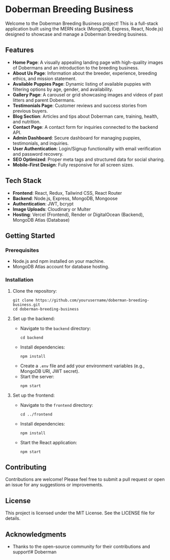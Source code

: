 # Doberman Breeding Business

Welcome to the Doberman Breeding Business project! This is a full-stack application built using the MERN stack (MongoDB, Express, React, Node.js) designed to showcase and manage a Doberman breeding business.

## Features

- **Home Page**: A visually appealing landing page with high-quality images of Dobermans and an introduction to the breeding business.
- **About Us Page**: Information about the breeder, experience, breeding ethics, and mission statement.
- **Available Puppies Page**: Dynamic listing of available puppies with filtering options by age, gender, and availability.
- **Gallery Page**: A carousel or grid showcasing images and videos of past litters and parent Dobermans.
- **Testimonials Page**: Customer reviews and success stories from previous buyers.
- **Blog Section**: Articles and tips about Doberman care, training, health, and nutrition.
- **Contact Page**: A contact form for inquiries connected to the backend API.
- **Admin Dashboard**: Secure dashboard for managing puppies, testimonials, and inquiries.
- **User Authentication**: Login/Signup functionality with email verification and password recovery.
- **SEO Optimized**: Proper meta tags and structured data for social sharing.
- **Mobile-First Design**: Fully responsive for all screen sizes.

## Tech Stack

- **Frontend**: React, Redux, Tailwind CSS, React Router
- **Backend**: Node.js, Express, MongoDB, Mongoose
- **Authentication**: JWT, bcrypt
- **Image Uploads**: Cloudinary or Multer
- **Hosting**: Vercel (Frontend), Render or DigitalOcean (Backend), MongoDB Atlas (Database)

## Getting Started

### Prerequisites

- Node.js and npm installed on your machine.
- MongoDB Atlas account for database hosting.

### Installation

1. Clone the repository:
   ```
   git clone https://github.com/yourusername/doberman-breeding-business.git
   cd doberman-breeding-business
   ```

2. Set up the backend:
   - Navigate to the `backend` directory:
     ```
     cd backend
     ```
   - Install dependencies:
     ```
     npm install
     ```
   - Create a `.env` file and add your environment variables (e.g., MongoDB URI, JWT secret).
   - Start the server:
     ```
     npm start
     ```

3. Set up the frontend:
   - Navigate to the `frontend` directory:
     ```
     cd ../frontend
     ```
   - Install dependencies:
     ```
     npm install
     ```
   - Start the React application:
     ```
     npm start
     ```

## Contributing

Contributions are welcome! Please feel free to submit a pull request or open an issue for any suggestions or improvements.

## License

This project is licensed under the MIT License. See the LICENSE file for details.

## Acknowledgments

- Thanks to the open-source community for their contributions and support!#   D o b e r m a n  
 
